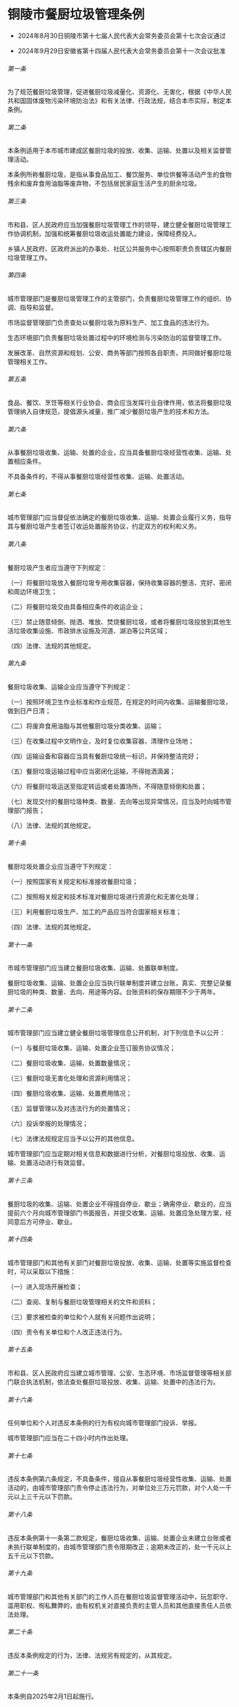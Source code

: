 # 铜陵市餐厨垃圾管理条例

- 2024年8月30日铜陵市第十七届人民代表大会常务委员会第十七次会议通过

- 2024年9月29日安徽省第十四届人民代表大会常务委员会第十一次会议批准

<!-- INFO END -->

###### 第一条

为了规范餐厨垃圾管理，促进餐厨垃圾减量化、资源化、无害化，根据《中华人民共和国固体废物污染环境防治法》和有关法律、行政法规，结合本市实际，制定本条例。

###### 第二条

本条例适用于本市城市建成区餐厨垃圾的投放、收集、运输、处置以及相关监督管理活动。

本条例所称餐厨垃圾，是指从事食品加工、餐饮服务、单位供餐等活动产生的食物残余和废弃食用油脂等废弃物，不包括居民家庭生活产生的厨余垃圾。

###### 第三条

市和县、区人民政府应当加强餐厨垃圾管理工作的领导，建立健全餐厨垃圾管理工作协调机制，加强和统筹餐厨垃圾收运处置能力建设，保障经费投入。

乡镇人民政府、区政府派出的办事处、社区公共服务中心按照职责负责辖区内餐厨垃圾管理工作。

###### 第四条

城市管理部门是餐厨垃圾管理工作的主管部门，负责餐厨垃圾管理工作的组织、协调、指导和监督。

市场监督管理部门负责查处以餐厨垃圾为原料生产、加工食品的违法行为。

生态环境部门负责餐厨垃圾处置过程中的环境检测与污染防治的监督管理工作。

发展改革、自然资源和规划、公安、商务等部门按照各自职责，共同做好餐厨垃圾管理相关工作。

###### 第五条

食品、餐饮、烹饪等相关行业协会、商会应当发挥行业自律作用，依法将餐厨垃圾管理纳入自律规范，提倡源头减量，推广减少餐厨垃圾产生的技术和方法。

###### 第六条

从事餐厨垃圾收集、运输、处置的企业，应当具备餐厨垃圾经营性收集、运输、处置相应条件。

不具备条件的，不得从事餐厨垃圾经营性收集、运输、处置活动。

###### 第七条

城市管理部门应当督促依法确定的餐厨垃圾收集、运输、处置企业履行义务，指导其与餐厨垃圾产生者签订收运处置服务协议，约定双方的权利和义务。

###### 第八条

餐厨垃圾产生者应当遵守下列规定：

（一）将餐厨垃圾放入餐厨垃圾专用收集容器，保持收集容器的整洁、完好、密闭和周边环境卫生；

（二）将餐厨垃圾交由具备相应条件的收运企业；

（三）禁止随意倾倒、抛洒、堆放、焚烧餐厨垃圾，或者将餐厨垃圾投放到其他生活垃圾收集设施、市政排水设施及河道、湖泊等公共区域；

（四）法律、法规的其他规定。

###### 第九条

餐厨垃圾收集、运输企业应当遵守下列规定：

（一）按照环境卫生作业标准和作业规范，在规定的时间内收集、运输餐厨垃圾，做到日产日清；

（二）将废弃食用油脂与其他餐厨垃圾分类收集、运输；

（三）在收集过程中文明作业，及时复位收集容器，清理作业场地；

（四）运输设备和容器应当具有餐厨垃圾统一标识，并保持整洁完好；

（五）餐厨垃圾运输过程中应当密闭化运输，不得抛洒滴漏；

（六）将餐厨垃圾运送至指定转运或者处置场所，不得随意倾倒和处置；

（七）发现交付的餐厨垃圾种类、数量、去向等出现异常情况，应当及时向城市管理部门报告；

（八）法律、法规的其他规定。

###### 第十条

餐厨垃圾处置企业应当遵守下列规定：

（一）按照国家有关规定和标准接收餐厨垃圾；

（二）按照相关规定和技术标准对餐厨垃圾进行资源化和无害化处理；

（三）利用餐厨垃圾生产、加工的产品应当符合国家相关标准；

（四）法律、法规的其他规定。

###### 第十一条

市城市管理部门应当建立餐厨垃圾收集、运输、处置联单制度。

餐厨垃圾收集、运输、处置企业应当执行联单制度并建立台账，真实、完整记录餐厨垃圾的种类、数量、去向、用途等内容。台账资料的保存期限不少于两年。

###### 第十二条

城市管理部门应当建立健全餐厨垃圾管理信息公开机制，对下列信息予以公开：

（一）与餐厨垃圾收集、运输、处置企业签订服务协议情况；

（二）餐厨垃圾收集、运输、处置数量情况；

（三）餐厨垃圾无害化处理和资源利用情况；

（四）餐厨垃圾收集、运输、处置费用情况；

（五）监督管理以及对违法行为的处置情况；

（六）投诉举报的处理情况；

（七）法律法规规定应当予以公开的其他信息。

城市管理部门应当定期对相关信息和数据进行分析，对餐厨垃圾投放、收集、运输、处置活动进行有效监督。

###### 第十三条

餐厨垃圾的收集、运输、处置企业不得擅自停业、歇业；确需停业、歇业的，应当提前六个月向城市管理部门书面报告，并提交收集、运输、处置应急处理方案，经同意后方可停业、歇业。

###### 第十四条

城市管理部门和其他有关部门对餐厨垃圾投放、收集、运输、处置等实施监督检查时，可以采取以下措施：

（一）进入现场开展检查；

（二）查阅、复制与餐厨垃圾管理相关的文件和资料；

（三）要求被检查的单位和个人就有关问题作出说明；

（四）责令有关单位和个人改正违法行为。

###### 第十五条

市和县、区人民政府应当建立城市管理、公安、生态环境、市场监督管理等相关部门联合执法机制，依法查处餐厨垃圾投放、收集、运输、处置中的违法行为。

###### 第十六条

任何单位和个人对违反本条例的行为有权向城市管理部门投诉、举报。

城市管理部门应当在二十四小时内作出处理。

###### 第十七条

违反本条例第六条规定，不具备条件，擅自从事餐厨垃圾经营性收集、运输、处置活动的，由城市管理部门责令停止违法行为，对单位处三万元罚款，对个人处一千元以上三千元以下罚款。

###### 第十八条

违反本条例第十一条第二款规定，餐厨垃圾收集、运输、处置企业未建立台账或者未执行联单制度的，由城市管理部门责令限期改正；逾期未改正的，处一千元以上五千元以下罚款。

###### 第十九条

城市管理部门和其他有关部门的工作人员在餐厨垃圾监督管理活动中，玩忽职守、滥用职权、徇私舞弊的，由有权机关对直接负责的主管人员和其他直接责任人员依法处理。

###### 第二十条

违反本条例规定的行为，法律、法规另有规定的，从其规定。

###### 第二十一条

本条例自2025年2月1日起施行。
